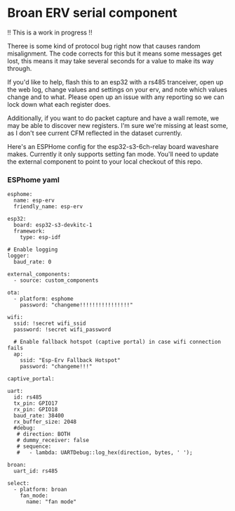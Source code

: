 # Broan ERV serial component

!! This is a work in progress !!

Theree is some kind of protocol bug right now that causes random misalignment. The code corrects for this but it means some messages get lost, this means it may take several seconds for a value to make its way through.

If you'd like to help, flash this to an esp32 with a rs485 tranceiver, open up the web log, change values and settings on your erv, and note which values change and to what. Please open up an issue with any reporting so we can lock down what each register does.

Additionally, if you want to do packet capture and have a wall remote, we may be able to discover new registers. I'm sure we're missing at least some, as I don't see current CFM reflected in the dataset currently.

Here's an ESPHome config for the esp32-s3-6ch-relay board waveshare makes. Currently it only supports setting fan mode. You'll need to update the external component to point to your local checkout of this repo.

### ESPhome yaml
```
esphome:
  name: esp-erv
  friendly_name: esp-erv

esp32:
  board: esp32-s3-devkitc-1
  framework:
    type: esp-idf

# Enable logging
logger:
  baud_rate: 0

external_components:
  - source: custom_components

ota:
  - platform: esphome
    password: "changeme!!!!!!!!!!!!!!!!" 

wifi:
  ssid: !secret wifi_ssid
  password: !secret wifi_password

  # Enable fallback hotspot (captive portal) in case wifi connection fails
  ap:
    ssid: "Esp-Erv Fallback Hotspot"
    password: "changeme!!!" 

captive_portal:

uart:
  id: rs485
  tx_pin: GPIO17
  rx_pin: GPIO18
  baud_rate: 38400
  rx_buffer_size: 2048
  #debug:
   # direction: BOTH
   # dummy_receiver: false
   # sequence:
   #   - lambda: UARTDebug::log_hex(direction, bytes, ' ');

broan:
  uart_id: rs485

select:
  - platform: broan
    fan_mode:
      name: "fan mode"
    
    
```
